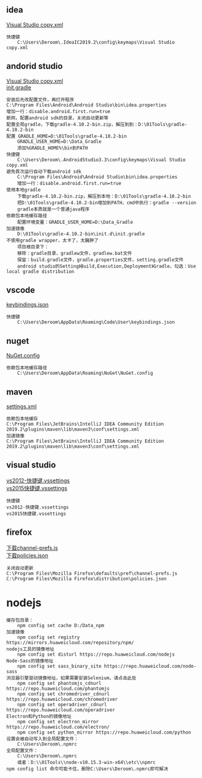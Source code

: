 ## idea
[Visual Studio copy.xml](./setting/idea.xml)
```
快捷键
    C:\Users\Deroom\.IdeaIC2019.2\config\keymaps\Visual Studio copy.xml
```
## andorid studio
[Visual Studio copy.xml](./setting/idea.xml)  
[init.gradle](./setting/init.gradle)
```
安装后先改配置文件，再打开程序
C:\Program Files\Android\Android Studio\bin\idea.properties
增加一行：disable.android.first.run=true
断网，配置android sdk的目录，关闭自动更新等
配置全局gradle，下载gradle-4.10.2-bin.zip，解压到到：D:\01Tools\gradle-4.10.2-bin
配置 GRADLE_HOME=D:\01Tools\gradle-4.10.2-bin
    GRADLE_USER_HOME=D:\Data_Gradle
    添加%GRADLE_HOME%\bin到PATH
快捷键
    C:\Users\Deroom\.AndroidStudio3.3\config\keymaps\Visual Studio copy.xml
避免首次运行自动下载android sdk
    C:\Program Files\Android\Android Studio\bin\idea.properties
    增加一行：disable.android.first.run=true
使用本地gradle
    下载gradle-4.10.2-bin.zip，解压到本地：D:\01Tools\gradle-4.10.2-bin
    把D:\01Tools\gradle-4.10.2-bin增加到PATH，cmd中执行：gradle --version
    gradle本质就是一个普通java程序
依赖包本地缓存路径
    配置环境变量：GRADLE_USER_HOME=D:\Data_Gradle
加速镜像
    D:\01Tools\gradle-4.10.2-bin\init.d\init.gradle
不使用gradle wrapper，太卡了，太臃肿了
    项目根目录下：
    移除：gradle目录，gradlew文件，gradlew.bat文件
    保留：build.gradle文件，gradle.properties文件，setting.gradle文件
    android studio的Setting》Build,Execution,Deployment》Gradle，勾选：Use local gradle distribution
```
## vscode
[keybindings.json](./setting/keybindings.json)
```
快捷键
    C:\Users\Deroom\AppData\Roaming\Code\User\keybindings.json
```
## nuget
[NuGet.config](./setting/NuGet.config)
```
依赖包本地缓存路径
    C:\Users\Deroom\AppData\Roaming\NuGet\NuGet.config
```
## maven
[settings.xml](./setting/settings.xml)
```
依赖包本地缓存
C:\Program Files\JetBrains\IntelliJ IDEA Community Edition 2019.2\plugins\maven\lib\maven3\conf\settings.xml
加速镜像
C:\Program Files\JetBrains\IntelliJ IDEA Community Edition 2019.2\plugins\maven\lib\maven3\conf\settings.xml
```
## visual studio
[vs2012-快捷键.vssettings](./setting/vs2012-快捷键.vssettings)  
[vs2015快捷键.vssettings](./setting/vs2015快捷键.vssettings)
```
快捷键
vs2012-快捷键.vssettings
vs2015快捷键.vssettings
```
## firefox
[下载channel-prefs.js](./setting/channel-prefs.js)  
[下载policies.json](./setting/policies.json)
```
关闭自动更新
C:\Program Files\Mozilla Firefox\defaults\pref\channel-prefs.js
C:\Program Files\Mozilla Firefox\distribution\policies.json
```
# nodejs
```
缓存包目录：
    npm config set cache D:/Data_npm
加速镜像
    npm config set registry https://mirrors.huaweicloud.com/repository/npm/
nodejs工具的镜像地址
    npm config set disturl https://repo.huaweicloud.com/nodejs
Node-Sass的镜像地址
    npm config set sass_binary_site https://repo.huaweicloud.com/node-sass
浏览器引擎驱动镜像地址，如果需要安装Selenium，请点击此处
    npm config set phantomjs_cdnurl https://repo.huaweicloud.com/phantomjs
    npm config set chromedriver_cdnurl https://repo.huaweicloud.com/chromedriver
    npm config set operadriver_cdnurl https://repo.huaweicloud.com/operadriver 
Electron和Python的镜像地址
    npm config set electron_mirror https://repo.huaweicloud.com/electron/
    npm config set python_mirror https://repo.huaweicloud.com/python
设置会被自动写入到全局配置文件：
    C:\Users\Deroom\.npmrc
全局配置文件：
    C:\Users\Deroom\.npmrc
    或者：D:\\01Tools\\node-v10.15.3-win-x64\\etc\\npmrc
npm config list 命令可能卡住，删除C:\Users\Deroom\.npmrc即可解决
```


